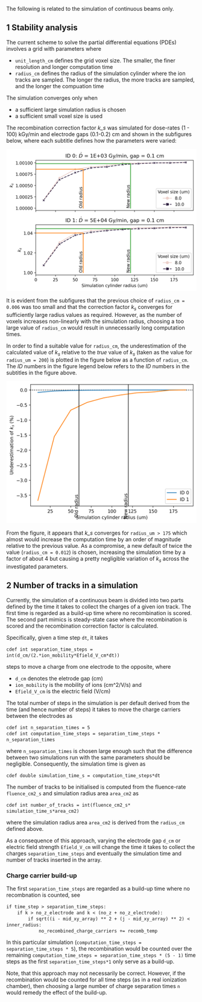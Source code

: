 The following is related to the simulation of continuous beams only.

## 1 Stability analysis

The current scheme to solve the partial differential equations (PDEs) involves a grid with parameters where
- ```unit_length_cm``` defines the grid voxel size. The smaller, the finer resolution and longer computation time
- ```radius_cm``` defines the radius of the simulation cylinder where the ion tracks are sampled. The longer the radius, the more tracks are sampled, and the longer the compuation time

The simulation converges only when 
- a sufficient large simulation radius is chosen
- a sufficient small voxel size is used  

The recombination correction factor *k_s* was simulated for dose-rates (1 - 100) kGy/min and electrode gaps (0.1-0.2) cm and shown in the subfigures below, where each subtitle defines how the parameters were varied:

<img src="figures/convergence_plot.png" width="750">

It is evident from the subfigures that the previous choice of ```radius_cm = 0.006``` was too small and that the correction factor $k_s$ converges for sufficiently large radius values as required. However, as the number of voxels increases non-linearly with the simulation radius, choosing a too large value of  ```radius_cm``` would result in unnecessarily long computation times. 

In order to find a suitable value for ```radius_cm```, the underestimation of the calculated value of $k_s$ relative to the *true* value of $k_s$ (taken as the value for ```radius_um = 200```) is plotted in the figure below as a function of ```radius_cm```. The *ID* numbers in the figure legend below refers to the *ID* numbers in the subtitles in the figure above.

<img src="figures/Underestimation_plot.png" width="750">

From the figure, it appears that *k_s* converges for ```radius_um > 175``` which almost would increase the computation time by an order of magnitude relative to the previous value. As a compromise, a new default of twice the value (```radius_cm = 0.012```) is chosen, increasing the simulation time by a factor of about 4 but causing a pretty negligible variation of $k_s$ across the investigated parameters. 


## 2 Number of tracks in a simulation
Currently, the simulation of a continuous beam is divided into two parts defined by the time it takes to collect the charges of a given ion track. The first time is regarded as a build-up time where no recombination is scored. The second part mimics is steady-state case where the recombination is scored and the recombination correction factor is calculated.

Specifically, given a time step ```dt```, it takes  
```
cdef int separation_time_steps = int(d_cm/(2.*ion_mobility*Efield_V_cm*dt))  
```  
steps to move a charge from one electrode to the opposite, where 
- ```d_cm``` denotes the eletrode gap (cm)
- ```ion_mobility``` is the mobility of ions (cm^2/V/s) and 
- ```Efield_V_cm``` is the electric field (V/cm)

The total number of steps in the simulation is per default derived from the time (and hence number of steps) it takes to move the charge carriers between the electrodes as  
```
cdef int n_separation_times = 5
cdef int computation_time_steps = separation_time_steps * n_separation_times
```
where ```n_separation_times``` is chosen large enough such that the difference between two simulations run with the same parameters should be negligible. Consequently, the simulation time is given as 
```
cdef double simulation_time_s = computation_time_steps*dt
```

The number of tracks to be initialised is computed from the fluence-rate ```fluence_cm2_s``` and simulation radius area ```area_cm2``` as
```
cdef int number_of_tracks = int(fluence_cm2_s* simulation_time_s*area_cm2)
```
where the simulation radius area ```area_cm2``` is derived from the ```radius_cm``` defined above. 

As a consequence of this approach, varying the electrode gap ```d_cm``` or electric field strength ```Efield_V_cm``` will change the time it takes to collect the charges ```separation_time_steps``` and eventually the simulation time and number of tracks inserted in the array.


### Charge carrier build-up
The first ```separation_time_steps``` are regarded as a build-up time where no recombnation is counted, see
```
if time_step > separation_time_steps:
    if k > no_z_electrode and k < (no_z + no_z_electrode):
        if sqrt((i - mid_xy_array) ** 2 + (j - mid_xy_array) ** 2) < inner_radius:
            no_recombined_charge_carriers += recomb_temp
```
In this particular simulation (```computation_time_steps = separation_time_steps * 5```), the recombination would be counted over the remaining  ```computation_time_steps = separation_time_steps * (5 - 1)``` time steps as the first ```separation_time_steps*1``` only serve as a build-up.

Note, that this approach may not necessarily be correct. However, if the recombination would be counted for all time steps (as in a real ionization chamber), then choosing a large number of charge separation times ```n``` would remedy the effect of the build-up.

